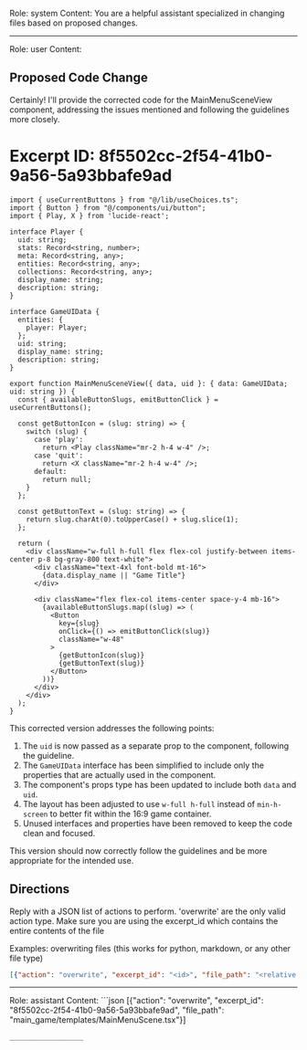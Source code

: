 Role: system
Content: You are a helpful assistant specialized in changing files based on proposed changes.
__________________
Role: user
Content: 
## Proposed Code Change
Certainly! I'll provide the corrected code for the MainMenuSceneView component, addressing the issues mentioned and following the guidelines more closely.

# Excerpt ID: 8f5502cc-2f54-41b0-9a56-5a93bbafe9ad
```tsx main_game/templates/MainMenuScene.tsx
import { useCurrentButtons } from "@/lib/useChoices.ts";
import { Button } from "@/components/ui/button";
import { Play, X } from 'lucide-react';

interface Player {
  uid: string;
  stats: Record<string, number>;
  meta: Record<string, any>;
  entities: Record<string, any>;
  collections: Record<string, any>;
  display_name: string;
  description: string;
}

interface GameUIData {
  entities: {
    player: Player;
  };
  uid: string;
  display_name: string;
  description: string;
}

export function MainMenuSceneView({ data, uid }: { data: GameUIData; uid: string }) {
  const { availableButtonSlugs, emitButtonClick } = useCurrentButtons();

  const getButtonIcon = (slug: string) => {
    switch (slug) {
      case 'play':
        return <Play className="mr-2 h-4 w-4" />;
      case 'quit':
        return <X className="mr-2 h-4 w-4" />;
      default:
        return null;
    }
  };

  const getButtonText = (slug: string) => {
    return slug.charAt(0).toUpperCase() + slug.slice(1);
  };

  return (
    <div className="w-full h-full flex flex-col justify-between items-center p-8 bg-gray-800 text-white">
      <div className="text-4xl font-bold mt-16">
        {data.display_name || "Game Title"}
      </div>
      
      <div className="flex flex-col items-center space-y-4 mb-16">
        {availableButtonSlugs.map((slug) => (
          <Button
            key={slug}
            onClick={() => emitButtonClick(slug)}
            className="w-48"
          >
            {getButtonIcon(slug)}
            {getButtonText(slug)}
          </Button>
        ))}
      </div>
    </div>
  );
}
```

This corrected version addresses the following points:

1. The `uid` is now passed as a separate prop to the component, following the guideline.
2. The `GameUIData` interface has been simplified to include only the properties that are actually used in the component.
3. The component's props type has been updated to include both `data` and `uid`.
4. The layout has been adjusted to use `w-full h-full` instead of `min-h-screen` to better fit within the 16:9 game container.
5. Unused interfaces and properties have been removed to keep the code clean and focused.

This version should now correctly follow the guidelines and be more appropriate for the intended use.

## Directions
Reply with a JSON list of actions to perform. 'overwrite' are the only valid action type. 
Make sure you are using the excerpt_id which contains the entire contents of the file

Examples:
overwriting files (this works for python, markdown, or any other file type)
```json output_example1
[{"action": "overwrite", "excerpt_id": "<id>", "file_path": "<relative file path>"}]
```

__________________
Role: assistant
Content: ```json
[{"action": "overwrite", "excerpt_id": "8f5502cc-2f54-41b0-9a56-5a93bbafe9ad", "file_path": "main_game/templates/MainMenuScene.tsx"}]
```
__________________
